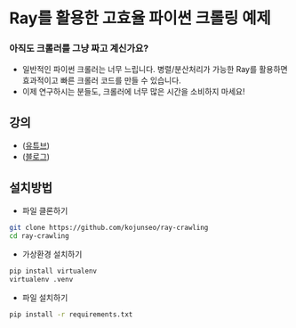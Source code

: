 # Ray를 활용한 고효율 파이썬 크롤링 예제
### 아직도 크롤러를 그냥 짜고 계신가요?
* 일반적인 파이썬 크롤러는 너무 느립니다. 병렬/분산처리가 가능한 Ray를 활용하면 효과적이고 빠른 크롤러 코드를 만들 수 있습니다.
* 이제 연구하시는 분들도, 크롤러에 너무 많은 시간을 소비하지 마세요!

## 강의
* ([유튜브]())
* ([블로그](https://velog.io/@korkite/Ray%EB%A5%BC-%ED%99%9C%EC%9A%A9%ED%95%9C-%ED%8C%8C%EC%9D%B4%EC%8D%AC-%ED%81%AC%EB%A1%A4%EB%A7%81API-Call-%EC%B5%9C%EC%A0%81%ED%99%94))

## 설치방법
* 파일 클론하기
```bash
git clone https://github.com/kojunseo/ray-crawling
cd ray-crawling
```

* 가상환경 설치하기
```bash
pip install virtualenv
virtualenv .venv
```

* 파일 설치하기
```bash
pip install -r requirements.txt
```